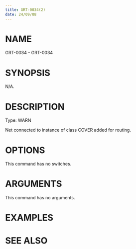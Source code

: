 ```yaml
---
title: GRT-0034(2)
date: 24/09/08
---
```


# NAME

GRT-0034 - GRT-0034

# SYNOPSIS

N/A.

# DESCRIPTION

Type: WARN

Net connected to instance of class COVER added for routing.

# OPTIONS

This command has no switches.

# ARGUMENTS

This command has no arguments.

# EXAMPLES

# SEE ALSO
